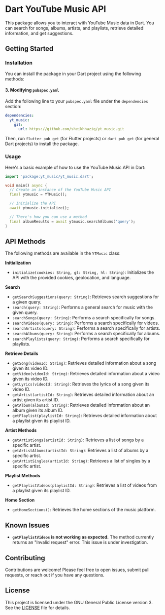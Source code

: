 # Dart YouTube Music API

This package allows you to interact with YouTube Music data in Dart. You can search for songs, albums, artists, and playlists, retrieve detailed information, and get suggestions.


## Getting Started

### Installation

You can install the package in your Dart project using the following methods:


#### 3. Modifying `pubspec.yaml`

Add the following line to your `pubspec.yaml` file under the `dependencies` section:

```yaml
dependencies:
  yt_music:
    git:
      url: https://github.com/sheikhhaziq/yt_music.git
```

Then, run `flutter pub get` (for Flutter projects) or `dart pub get` (for general Dart projects) to install the package.

### Usage
Here's a basic example of how to use the YouTube Music API in Dart:

```dart
import 'package:yt_music/yt_music.dart';

void main() async {
  // Create an instance of the YouTube Music API
  final ytmusic = YTMusic();

  // Initialize the API
  await ytmusic.initialize();

  // There's how you can use a method
  final albumResults = await ytmusic.searchAlbums('query');
}
```

## API Methods

The following methods are available in the `YTMusic` class:

**Initialization**

- `initialize(cookies: String, gl: String, hl: String)`: Initializes the API with the provided cookies, geolocation, and language.

**Search**

- `getSearchSuggestions(query: String)`: Retrieves search suggestions for a given query.
- `search(query: String)`: Performs a general search for music with the given query.
- `searchSongs(query: String)`: Performs a search specifically for songs.
- `searchVideos(query: String)`: Performs a search specifically for videos.
- `searchArtists(query: String)`: Performs a search specifically for artists.
- `searchAlbums(query: String)`: Performs a search specifically for albums.
- `searchPlaylists(query: String)`: Performs a search specifically for playlists.

**Retrieve Details**

- `getSong(videoId: String)`: Retrieves detailed information about a song given its video ID.
- `getVideo(videoId: String)`: Retrieves detailed information about a video given its video ID.
- `getLyrics(videoId: String)`: Retrieves the lyrics of a song given its video ID.
- `getArtist(artistId: String)`: Retrieves detailed information about an artist given its artist ID.
- `getAlbum(albumId: String)`: Retrieves detailed information about an album given its album ID.
- `getPlaylist(playlistId: String)`: Retrieves detailed information about a playlist given its playlist ID.

**Artist Methods**

- `getArtistSongs(artistId: String)`: Retrieves a list of songs by a specific artist.
- `getArtistAlbums(artistId: String)`: Retrieves a list of albums by a specific artist.
- `getArtistSingles(artistId: String)`: Retrieves a list of singles by a specific artist.

**Playlist Methods**

- `getPlaylistVideos(playlistId: String)`: Retrieves a list of videos from a playlist given its playlist ID.

**Home Section**

- `getHomeSections()`: Retrieves the home sections of the music platform.

## Known Issues

- **`getPlaylistVideos` is not working as expected.** The method currently returns an "Invalid request" error. This issue is under investigation. 

## Contributing

Contributions are welcome! Please feel free to open issues, submit pull requests, or reach out if you have any questions.

## License

This project is licensed under the GNU General Public License version 3. See the [LICENSE](LICENSE) file for details.
